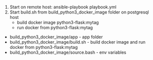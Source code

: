 1) Start on remote host:
ansible-playbook playbook.yml
2) Start build.sh from build_python3_docker_image folder on postgresql host
    - build docker image python3-flask:mytag
    - run docker from python3-flask:mytag

- build_python3_docker_image/app - app folder
- build_python3_docker_image/build.sh - build docker image and run docker from python3-flask:mytag
- build_python3_docker_image/source.bash - env variables
